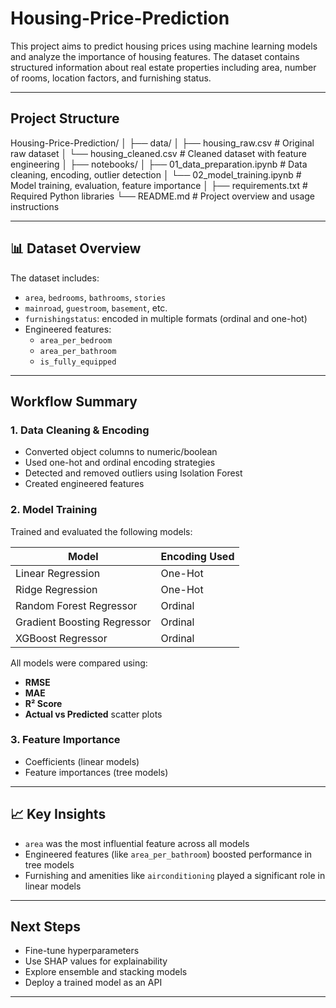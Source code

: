 # Housing-Price-Prediction

This project aims to predict housing prices using machine learning models and analyze the importance of housing features. The dataset contains structured information about real estate properties including area, number of rooms, location factors, and furnishing status.

---
##  Project Structure

Housing-Price-Prediction/
│
├── data/
│   ├── housing_raw.csv              # Original raw dataset
│   └── housing_cleaned.csv          # Cleaned dataset with feature engineering
│
├── notebooks/
│   ├── 01_data_preparation.ipynb    # Data cleaning, encoding, outlier detection
│   └── 02_model_training.ipynb      # Model training, evaluation, feature importance
│
├── requirements.txt                 # Required Python libraries
└── README.md                        # Project overview and usage instructions

---

## 📊 Dataset Overview

The dataset includes:

- `area`, `bedrooms`, `bathrooms`, `stories`
- `mainroad`, `guestroom`, `basement`, etc.
- `furnishingstatus`: encoded in multiple formats (ordinal and one-hot)
- Engineered features:
  - `area_per_bedroom`
  - `area_per_bathroom`
  - `is_fully_equipped`

---

##  Workflow Summary

### 1. Data Cleaning & Encoding
- Converted object columns to numeric/boolean
- Used one-hot and ordinal encoding strategies
- Detected and removed outliers using Isolation Forest
- Created engineered features


### 2. Model Training
Trained and evaluated the following models:

| Model                          | Encoding Used  |
|--------------------------------|----------------|
| Linear Regression              | One-Hot        |
| Ridge Regression               | One-Hot        |
| Random Forest Regressor        | Ordinal        |
| Gradient Boosting Regressor    | Ordinal        |
| XGBoost Regressor              | Ordinal        |

All models were compared using:
- **RMSE**
- **MAE**
- **R² Score**
- **Actual vs Predicted** scatter plots

### 3. Feature Importance
- Coefficients (linear models)
- Feature importances (tree models)


---

## 📈 Key Insights

- `area` was the most influential feature across all models
- Engineered features (like `area_per_bathroom`) boosted performance in tree models
- Furnishing and amenities like `airconditioning` played a significant role in linear models


---

## Next Steps

- Fine-tune hyperparameters
- Use SHAP values for explainability
- Explore ensemble and stacking models
- Deploy a trained model as an API

---
